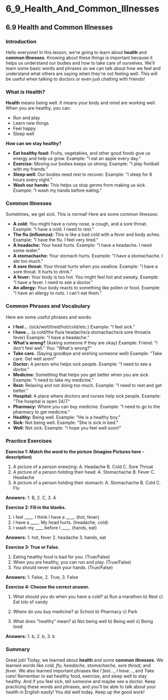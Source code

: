 # 6_9_Health_And_Common_Illnesses

## 6.9 Health and Common Illnesses

### Introduction

Hello everyone! In this lesson, we're going to learn about **health** and **common illnesses**. Knowing about these things is important because it helps us understand our bodies and how to take care of ourselves. We'll learn some basic words and phrases so we can talk about how we feel and understand what others are saying when they're not feeling well. This will be useful when talking to doctors or even just chatting with friends!

### What is Health?

**Health** means being well. It means your body and mind are working well. When you are healthy, you can:

*   Run and play
*   Learn new things
*   Feel happy
*   Sleep well

**How can we stay healthy?**

*   **Eat healthy food:** Fruits, vegetables, and other good foods give us energy and help us grow. Example: "I eat an apple every day."
*   **Exercise:** Moving our bodies keeps us strong. Example: "I play football with my friends."
*   **Sleep well:** Our bodies need rest to recover. Example: "I sleep for 8 hours every night."
*   **Wash our hands:** This helps us stop germs from making us sick. Example: "I wash my hands before eating."

### Common Illnesses

Sometimes, we get sick. This is normal! Here are some common illnesses:

*   **A cold:** You might have a runny nose, a cough, and a sore throat. Example: "I have a cold. I need to rest."
*   **The flu (influenza):** This is like a bad cold with a fever and body aches. Example: "I have the flu. I feel very tired."
*   **A headache:** Your head hurts. Example: "I have a headache. I need some water."
*   **A stomachache:** Your stomach hurts. Example: "I have a stomachache. I ate too much."
*   **A sore throat:** Your throat hurts when you swallow. Example: "I have a sore throat. It hurts to drink."
*   **A fever:** Your body is too hot. You might feel hot and sweaty. Example: "I have a fever. I need to see a doctor."
*   **An allergy:** Your body reacts to something like pollen or food. Example: "I have an allergy to nuts. I can't eat them."

### Common Phrases and Vocabulary

Here are some useful phrases and words:

*   **I feel...** (sick/well/tired/hot/cold/etc.)  Example: "I feel sick."
*   **I have...** (a cold/the flu/a headache/a stomachache/a sore throat/a fever) Example: "I have a headache."
*   **What's wrong?** (Asking someone if they are okay) Example: Friend: "I don't feel well." You: "What's wrong?"
*   **Take care.** (Saying goodbye and wishing someone well) Example: "Take care. Get well soon!"
*   **Doctor:** A person who helps sick people. Example: "I need to see a doctor."
*   **Medicine:** Something that helps you get better when you are sick. Example: "I need to take my medicine."
*   **Rest:** Relaxing and not doing too much. Example: "I need to rest and get better."
*   **Hospital:** A place where doctors and nurses help sick people. Example: "The hospital is open 24/7."
*   **Pharmacy:** Where you can buy medicine. Example: "I need to go to the pharmacy to get medicine."
*   **Healthy:** Being well. Example: "He is a healthy boy."
*   **Sick:** Not being well. Example: "She is sick in bed."
*   **Well:** Not sick. Example: "I hope you feel well soon!"

### Practice Exercises

**Exercise 1: Match the word to the picture (Imagine Pictures here - description)**

1.  A picture of a person sneezing:  A. Headache B. Cold C. Sore Throat
2.  A picture of a person holding their head: A. Stomachache B. Fever C. Headache
3.  A picture of a person holding their stomach: A. Stomachache B. Cold C. Flu

**Answers:** 1. B, 2. C, 3. A

**Exercise 2: Fill in the blanks.**

1.  I feel ____. I think I have a ____. (hot, fever)
2.  I have a ____. My head hurts. (headache, cold)
3.  I wash my ____ before I ____. (hands, eat)

**Answers:** 1. hot, fever 2. headache 3. hands, eat

**Exercise 3: True or False.**

1. Eating healthy food is bad for you. (True/False)
2. When you are healthy, you can run and play. (True/False)
3. You should never wash your hands. (True/False)

**Answers:** 1. False, 2. True, 3. False

**Exercise 4: Choose the correct answer.**

1. What should you do when you have a cold?
    a) Run a marathon b) Rest c) Eat lots of candy

2. Where do you buy medicine?
    a) School b) Pharmacy c) Park

3. What does "healthy" mean?
    a) Not being well b) Being well c) Being tired

**Answers:** 1. b, 2. b, 3. b

### Summary

Great job! Today, we learned about **health** and some **common illnesses**. We learned words like *cold, flu, headache, stomachache, sore throat,* and *fever*. We also learned important phrases like *I feel...*, *I have...*, and *Take care!* Remember to eat healthy food, exercise, and sleep well to stay healthy. And if you feel sick, tell someone and maybe see a doctor. Keep practicing these words and phrases, and you'll be able to talk about your health in English easily! You did well today. Keep up the good work!
